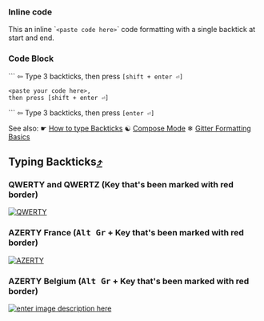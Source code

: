 ### Inline code
This an inline \``<paste code here>`\` code formatting with a single backtick at start and end.


### Code Block
\`\`\` ⇦ Type 3 backticks, then press `[shift + enter ⏎]`
```text
<paste your code here>,
then press [shift + enter ⏎]
```
\`\`\` ⇦ Type 3 backticks, then press `[enter ⏎]`

See also: ☛ [How to type Backticks](https://github.com/FreeCodeCamp/freecodecamp/wiki/code-formatting#typing-backticks) ☯ [Compose Mode](https://gitter.zendesk.com/hc/en-us/articles/201302311-Compose-mode) ❄ [Gitter Formatting Basics](https://gitter.zendesk.com/hc/en-us/articles/200176682-Markdown-basics)

## Typing Backticks[⤴](http://superuser.com/a/254077/122424)
### QWERTY and QWERTZ (Key that's been marked with red border)

[![QWERTY][2]][3]

### AZERTY France (<kbd>Alt Gr</kbd> + Key that's been marked with red border)

[![AZERTY][4]][5]

### AZERTY Belgium (<kbd>Alt Gr</kbd> + Key that's been marked with red border)

[![enter image description here][6]][7]


  [1]: http://en.wikipedia.org/wiki/Dead_key
  [2]: http://i.stack.imgur.com/TOn1U.png
  [3]: http://i.stack.imgur.com/TOn1U.png
  [4]: http://i.stack.imgur.com/BTBIE.png
  [5]: http://i.stack.imgur.com/BTBIE.png
  [6]: http://i.stack.imgur.com/9o9hM.png
  [7]: http://i.stack.imgur.com/9o9hM.png